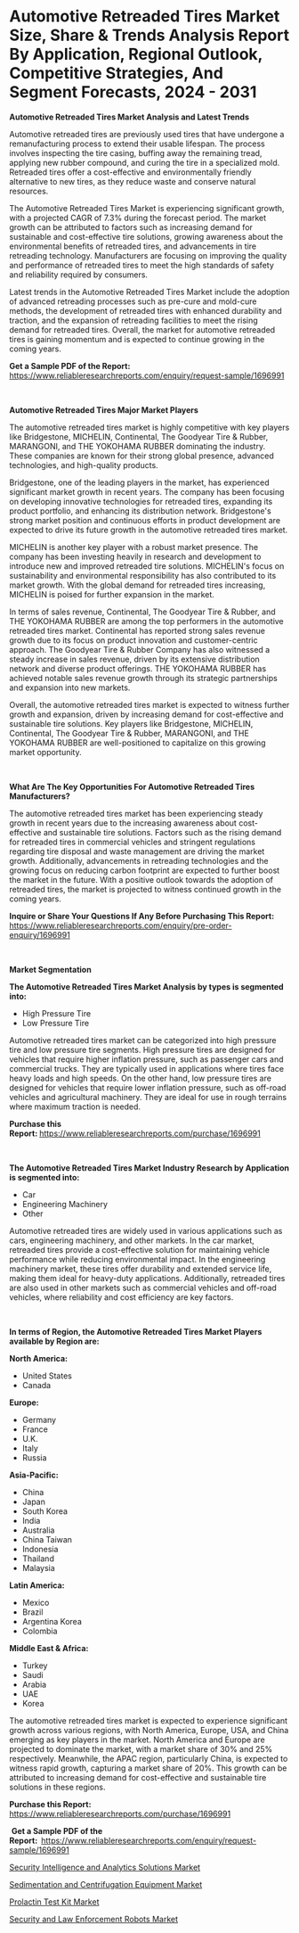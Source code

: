 <p><h1>Automotive Retreaded Tires Market Size, Share & Trends Analysis Report By Application, Regional Outlook, Competitive Strategies, And Segment Forecasts, 2024 - 2031</h1></p><p><strong>Automotive Retreaded Tires Market Analysis and Latest Trends</strong></p>
<p><p>Automotive retreaded tires are previously used tires that have undergone a remanufacturing process to extend their usable lifespan. The process involves inspecting the tire casing, buffing away the remaining tread, applying new rubber compound, and curing the tire in a specialized mold. Retreaded tires offer a cost-effective and environmentally friendly alternative to new tires, as they reduce waste and conserve natural resources.</p><p>The Automotive Retreaded Tires Market is experiencing significant growth, with a projected CAGR of 7.3% during the forecast period. The market growth can be attributed to factors such as increasing demand for sustainable and cost-effective tire solutions, growing awareness about the environmental benefits of retreaded tires, and advancements in tire retreading technology. Manufacturers are focusing on improving the quality and performance of retreaded tires to meet the high standards of safety and reliability required by consumers.</p><p>Latest trends in the Automotive Retreaded Tires Market include the adoption of advanced retreading processes such as pre-cure and mold-cure methods, the development of retreaded tires with enhanced durability and traction, and the expansion of retreading facilities to meet the rising demand for retreaded tires. Overall, the market for automotive retreaded tires is gaining momentum and is expected to continue growing in the coming years.</p></p>
<p><strong>Get a Sample PDF of the Report:&nbsp;</strong> <a href="https://www.reliableresearchreports.com/enquiry/request-sample/1696991">https://www.reliableresearchreports.com/enquiry/request-sample/1696991</a></p>
<p>&nbsp;</p>
<p><strong>Automotive Retreaded Tires Major Market Players</strong></p>
<p><p>The automotive retreaded tires market is highly competitive with key players like Bridgestone, MICHELIN, Continental, The Goodyear Tire & Rubber, MARANGONI, and THE YOKOHAMA RUBBER dominating the industry. These companies are known for their strong global presence, advanced technologies, and high-quality products.</p><p>Bridgestone, one of the leading players in the market, has experienced significant market growth in recent years. The company has been focusing on developing innovative technologies for retreaded tires, expanding its product portfolio, and enhancing its distribution network. Bridgestone's strong market position and continuous efforts in product development are expected to drive its future growth in the automotive retreaded tires market.</p><p>MICHELIN is another key player with a robust market presence. The company has been investing heavily in research and development to introduce new and improved retreaded tire solutions. MICHELIN's focus on sustainability and environmental responsibility has also contributed to its market growth. With the global demand for retreaded tires increasing, MICHELIN is poised for further expansion in the market.</p><p>In terms of sales revenue, Continental, The Goodyear Tire & Rubber, and THE YOKOHAMA RUBBER are among the top performers in the automotive retreaded tires market. Continental has reported strong sales revenue growth due to its focus on product innovation and customer-centric approach. The Goodyear Tire & Rubber Company has also witnessed a steady increase in sales revenue, driven by its extensive distribution network and diverse product offerings. THE YOKOHAMA RUBBER has achieved notable sales revenue growth through its strategic partnerships and expansion into new markets.</p><p>Overall, the automotive retreaded tires market is expected to witness further growth and expansion, driven by increasing demand for cost-effective and sustainable tire solutions. Key players like Bridgestone, MICHELIN, Continental, The Goodyear Tire & Rubber, MARANGONI, and THE YOKOHAMA RUBBER are well-positioned to capitalize on this growing market opportunity.</p></p>
<p>&nbsp;</p>
<p><strong>What Are The Key Opportunities For Automotive Retreaded Tires Manufacturers?</strong></p>
<p><p>The automotive retreaded tires market has been experiencing steady growth in recent years due to the increasing awareness about cost-effective and sustainable tire solutions. Factors such as the rising demand for retreaded tires in commercial vehicles and stringent regulations regarding tire disposal and waste management are driving the market growth. Additionally, advancements in retreading technologies and the growing focus on reducing carbon footprint are expected to further boost the market in the future. With a positive outlook towards the adoption of retreaded tires, the market is projected to witness continued growth in the coming years.</p></p>
<p><strong>Inquire or Share Your Questions If Any Before Purchasing This Report:</strong> <a href="https://www.reliableresearchreports.com/enquiry/pre-order-enquiry/1696991">https://www.reliableresearchreports.com/enquiry/pre-order-enquiry/1696991</a></p>
<p>&nbsp;</p>
<p><strong>Market Segmentation</strong></p>
<p><strong>The Automotive Retreaded Tires Market Analysis by types is segmented into:</strong></p>
<p><ul><li>High Pressure Tire</li><li>Low Pressure Tire</li></ul></p>
<p><p>Automotive retreaded tires market can be categorized into high pressure tire and low pressure tire segments. High pressure tires are designed for vehicles that require higher inflation pressure, such as passenger cars and commercial trucks. They are typically used in applications where tires face heavy loads and high speeds. On the other hand, low pressure tires are designed for vehicles that require lower inflation pressure, such as off-road vehicles and agricultural machinery. They are ideal for use in rough terrains where maximum traction is needed.</p></p>
<p><strong>Purchase this Report:&nbsp;</strong><a href="https://www.reliableresearchreports.com/purchase/1696991">https://www.reliableresearchreports.com/purchase/1696991</a></p>
<p>&nbsp;</p>
<p><strong>The Automotive Retreaded Tires Market Industry Research by Application is segmented into:</strong></p>
<p><ul><li>Car</li><li>Engineering Machinery</li><li>Other</li></ul></p>
<p><p>Automotive retreaded tires are widely used in various applications such as cars, engineering machinery, and other markets. In the car market, retreaded tires provide a cost-effective solution for maintaining vehicle performance while reducing environmental impact. In the engineering machinery market, these tires offer durability and extended service life, making them ideal for heavy-duty applications. Additionally, retreaded tires are also used in other markets such as commercial vehicles and off-road vehicles, where reliability and cost efficiency are key factors.</p></p>
<p>&nbsp;</p>
<p><strong>In terms of Region, the Automotive Retreaded Tires Market Players available by Region are:</strong></p>
<p>
    <p> <strong> North America: </strong>
        <ul>
            <li>United States</li>
            <li>Canada</li>
        </ul>
        </p> 
    <p> <strong> Europe: </strong>
        <ul>
            <li>Germany</li>
            <li>France</li>
            <li>U.K.</li>
            <li>Italy</li>
            <li>Russia</li>
        </ul>
        </p> 
    <p> <strong> Asia-Pacific: </strong>
        <ul>
            <li>China</li>
            <li>Japan</li>
            <li>South Korea</li>
            <li>India</li>
            <li>Australia</li>
            <li>China Taiwan</li>
            <li>Indonesia</li>
            <li>Thailand</li>
            <li>Malaysia</li>
        </ul>
        </p> 
    <p> <strong> Latin America: </strong>
        <ul>
            <li>Mexico</li>
            <li>Brazil</li>
            <li>Argentina Korea</li>
            <li>Colombia</li>
        </ul>
        </p> 
    <p> <strong> Middle East & Africa: </strong>
        <ul>
            <li>Turkey</li>
            <li>Saudi</li>
            <li>Arabia</li>
            <li>UAE</li>
            <li>Korea</li>
        </ul>
    </p>
    </p>
<p><p>The automotive retreaded tires market is expected to experience significant growth across various regions, with North America, Europe, USA, and China emerging as key players in the market. North America and Europe are projected to dominate the market, with a market share of 30% and 25% respectively. Meanwhile, the APAC region, particularly China, is expected to witness rapid growth, capturing a market share of 20%. This growth can be attributed to increasing demand for cost-effective and sustainable tire solutions in these regions.</p></p>
<p><strong>Purchase this Report: </strong><a href="https://www.reliableresearchreports.com/purchase/1696991">https://www.reliableresearchreports.com/purchase/1696991</a></p>
<p>&nbsp;<strong>Get a Sample PDF of the Report:&nbsp;&nbsp;</strong><a href="https://www.reliableresearchreports.com/enquiry/request-sample/1696991">https://www.reliableresearchreports.com/enquiry/request-sample/1696991</a></p>
<p><strong></strong></p>
<p><p><a href="https://view.publitas.com/reportprime-1/security-intelligence-and-analytics-solutions-market-size-growth-and-forecast-from-2023-2030/">Security Intelligence and Analytics Solutions Market</a></p><p><a href="https://view.publitas.com/reportprime-1/decoding-the-sedimentation-and-centrifugation-equipment-market-a-deep-dive-into-the-latest-market-trends-market-segmentation-and-competitive-analysis/">Sedimentation and Centrifugation Equipment Market</a></p><p><a href="https://iodized-pantydraco-05c.notion.site/Decoding-the-Prolactin-Test-Kit-Market-A-Deep-Dive-into-the-Latest-Market-Trends-Market-Segmentati-178e4be0950a4dba9e5d6cdd3b1f3b17">Prolactin Test Kit Market</a></p><p><a href="https://view.publitas.com/reportprime-1/security-and-law-enforcement-robots-market-size-market-share-and-global-market-analysis-report-2023-2030/">Security and Law Enforcement Robots Market</a></p></p>